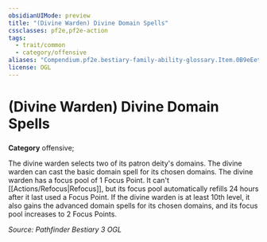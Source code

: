 ```yaml
---
obsidianUIMode: preview
title: "(Divine Warden) Divine Domain Spells"
cssclasses: pf2e,pf2e-action
tags:
  - trait/common
  - category/offensive
aliases: "Compendium.pf2e.bestiary-family-ability-glossary.Item.0B9eEetIbeSPhulD"
license: OGL
---
```

# (Divine Warden) Divine Domain Spells

### 

**Category** offensive; 




The divine warden selects two of its patron deity's domains. The divine warden can cast the basic domain spell for its chosen domains. The divine warden has a focus pool of 1 Focus Point. It can't [[Actions/Refocus|Refocus]], but its focus pool automatically refills 24 hours after it last used a Focus Point. If the divine warden is at least 10th level, it also gains the advanced domain spells for its chosen domains, and its focus pool increases to 2 Focus Points.

*Source: Pathfinder Bestiary 3*
*OGL*